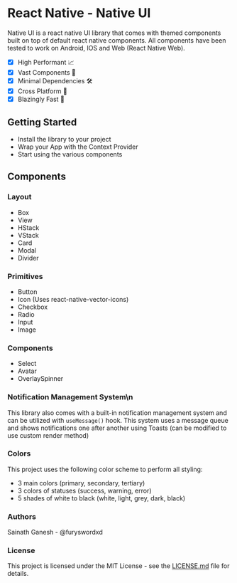 # React Native - Native UI
Native UI is a react native UI library that comes with themed components built on top of default react native components. All components have been tested to work on Android, IOS and Web (React Native Web).

- [x] High Performant 📈
- [x] Vast Components 💯
- [x] Minimal Dependencies 🛠️
- [x] Cross Platform 📱
- [x] Blazingly Fast 🚀

## Getting Started
- Install the library to your project
- Wrap your App with the Context Provider
- Start using the various components

## Components

### Layout
- Box
- View
- HStack
- VStack
- Card
- Modal
- Divider

### Primitives
- Button
- Icon (Uses react-native-vector-icons)
- Checkbox
- Radio
- Input
- Image

### Components
- Select
- Avatar
- OverlaySpinner

### Notification Management System\n
This library also comes with a built-in notification management system and can be utilized with `useMessage()` hook.
This system uses a message queue and shows notifications one after another using Toasts (can be modified to use custom render method)

### Colors
This project uses the following color scheme to perform all styling:
- 3 main colors (primary, secondary, tertiary)
- 3 colors of statuses (success, warning, error)
- 5 shades of white to black (white, light, grey, dark, black)


### Authors
Sainath Ganesh - @furyswordxd

### License
This project is licensed under the MIT License - see the [LICENSE.md](LICENSE.md) file for details.
